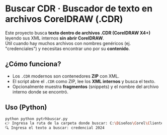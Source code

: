 # Buscar CDR · Buscador de texto en archivos CorelDRAW (.CDR)

Este proyecto busca **texto dentro de archivos .CDR (CorelDRAW X4+)** leyendo sus XML internos **sin abrir CorelDRAW**.  
Útil cuando hay muchos archivos con nombres genéricos (ej. "credenciales") y necesitas encontrar uno por su **contenido**.

## ¿Cómo funciona?
- Los `.CDR` modernos son contenedores **ZIP** con XML.
- El script abre el `.CDR` como ZIP, lee los **XML internos** y busca el texto.
- Opcionalmente muestra **fragmentos** (snippets) y el nombre del archivo interno donde se encontró.

## Uso (Python)
```bash
python python pytrhbuscar.py
👉 Ingresa la ruta de la carpeta donde buscar: C:\Diseños\Corel\Clientes
🔍 Ingresa el texto a buscar: credencial 2024
